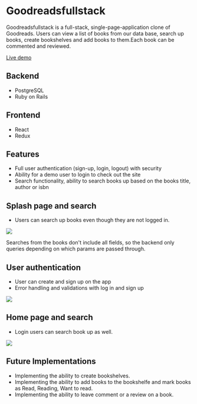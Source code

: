 # Goodreadsfullstack

Goodreadsfullstack is a full-stack, single-page-application clone of Goodreads. Users can view a list of books from our data base, search up books, create bookshelves and add books to them.Each book can be commented and reviewed.


 [Live demo](https://good-reads-full-stack.herokuapp.com/#/)

## Backend
* PostgreSQL
* Ruby on Rails

## Frontend
* React
* Redux

## Features
* Full user authentication (sign-up, login, logout) with security
* Ability for a demo user to login to check out the site
* Search functionality, ability to search books up based on the books title, author or isbn

## Splash page and search
* Users can search up books even though they are not logged in.

![](https://media.giphy.com/media/hs1TYa2cuSeMgjq0Yu/giphy.gif)

Searches from the books don't include all fields, so the backend only queries depending on which params are passed through.



## User authentication 

* User can create and sign up on the app
* Error handling and validations with log in and sign up


![](https://media.giphy.com/media/cJZPGOwpDmDrcQrYb7/giphy.gif)

## Home page and search 
* Login users can search book up as well.

![](https://media.giphy.com/media/J6VZJrDyXqYwsCjzCI/giphy.gif)

## Future Implementations
* Implementing the ability to create bookshelves.
* Implementing the ability to add books to the bookshelfe and mark books as Read, Reading, Want to read.
* Implementing the ability to leave comment or a review on a book.


